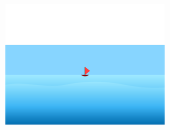 <div align="center">
 <a class="link" href="https://github.com/achandramdl/achandramdl/blame/main/header.svg">
  <img class="image" src="header.svg" alt="Click to see the source">
 </a>
</div>
<div align="center">
 <a class="link" href="https://github.com/achandramdl/achandramdl/blame/main/header2.svg">
  <img class="image" src="header2.svg" alt="Click to see the source">
 </a>
</div>
